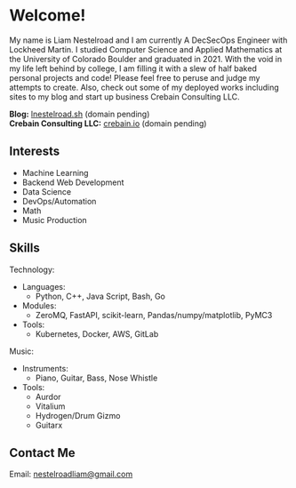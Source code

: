 # Welcome!

My name is Liam Nestelroad and I am currently A DecSecOps Engineer with Lockheed Martin. I studied Computer Science and Applied Mathematics at the University of Colorado Boulder and graduated in 2021. With the void in my life left behind by college, I am filling it with a slew of half baked personal projects and code! Please feel free to peruse and judge my attempts to create. Also, check out some of my deployed works including sites to my blog and start up business Crebain Consulting LLC.  

**Blog:** [lnestelroad.sh](lnestelroad.sh)  (domain pending)  
**Crebain Consulting LLC:** [crebain.io](crebain.io) (domain pending)

## Interests

+ Machine Learning
+ Backend Web Development
+ Data Science
+ DevOps/Automation
+ Math
+ Music Production


## Skills

Technology:
- Languages:
    + Python, C++, Java Script, Bash, Go
- Modules:
    - ZeroMQ, FastAPI, scikit-learn, Pandas/numpy/matplotlib, PyMC3
- Tools:
    + Kubernetes, Docker, AWS, GitLab

Music:
- Instruments:
    + Piano, Guitar, Bass, Nose Whistle
- Tools:
    + Aurdor
    + Vitalium
    + Hydrogen/Drum Gizmo
    + Guitarx

## Contact Me

Email: nestelroadliam@gmail.com

<!---
lnestelroad/lnestelroad is a ✨ special ✨ repository because its `README.md` (this file) appears on your GitHub profile.
You can click the Preview link to take a look at your changes.
--->
